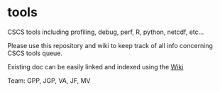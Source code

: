 # tools

CSCS tools including profiling, debug, perf, R, python, netcdf, etc...

Please use this repository and wiki to keep track of all info concerning CSCS tools queue. 

Existing doc can be easily linked and indexed using the [Wiki](https://github.com/eth-cscs/tools/wiki)

Team: GPP, JGP, VA, JF, MV
